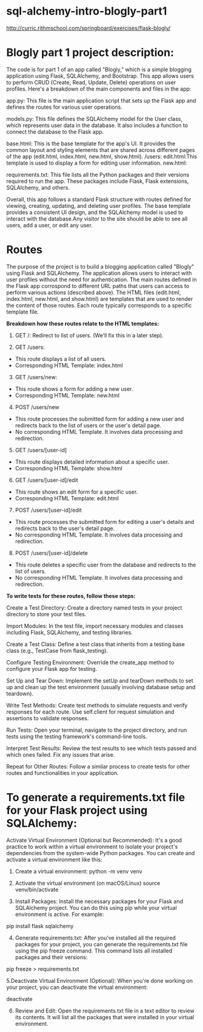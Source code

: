 # sql-alchemy-intro-blogly-part1
http://curric.rithmschool.com/springboard/exercises/flask-blogly/

# Blogly part 1 project description:

The code is for part 1 of an app called "Blogly," which is a simple blogging application using Flask, SQLAlchemy, and Bootstrap. This app allows users to perform CRUD (Create, Read, Update, Delete) operations on user profiles. Here's a breakdown of the main components and files in the app:

app.py: This file is the main application script that sets up the Flask app and defines the routes for various user operations.

models.py: This file defines the SQLAlchemy model for the User class, which represents user data in the database. It also includes a function to connect the database to the Flask app.

base.html: This is the base template for the app's UI. It provides the common layout and styling elements that are shared across different pages of the app (edit.html, index.html, new.html, show.html).
  /users:
    edit.html:This template is used to display a form for editing user information.
    new.html: 

requirements.txt: This file lists all the Python packages and their versions required to run the app. These packages include Flask, Flask extensions, SQLAlchemy, and others.

Overall, this app follows a standard Flask structure with routes defined for viewing, creating, updating, and deleting user profiles. The base template provides a consistent UI design, and the SQLAlchemy model is used to interact with the database.Any visitor to the site should be able to see all users, add a user, or edit any user.

# Routes
The purpose of the project is to build a blogging application called "Blogly" using Flask and SQLAlchemy. The application allows users to interact with user profiles without the need for authentication. The main routes defined in the Flask app corrospond to different URL paths that users can access to perform various actions (described above). The HTML files (edit.html, index.html, new.html, and show.html) are templates that are used to render the content of those routes. Each route typically corresponds to a specific template file.

**Breakdown how these routes relate to the HTML templates:**
1. GET /: Redirect to list of users. (We’ll fix this in a later step).
   
2. GET /users:
   
- This route displays a list of all users.
- Corresponding HTML Template: index.html
  
3. GET /users/new: 

- This route shows a form for adding a new user.
- Corresponding HTML Template: new.html
  
4. POST /users/new
   
- This route processes the submitted form for adding a new user and redirects back to the list of users or the user's detail page.
- No corresponding HTML Template. It involves data processing and redirection.
  
5. GET /users/[user-id]

- This route displays detailed information about a specific user.
- Corresponding HTML Template: show.html
  
6. GET /users/[user-id]/edit
 
- This route shows an edit form for a specific user.
- Corresponding HTML Template: edit.html

7. POST /users/[user-id]/edit

- This route processes the submitted form for editing a user's details and redirects back to the user's detail page.
- No corresponding HTML Template. It involves data processing and redirection.
  
8. POST /users/[user-id]/delete

- This route deletes a specific user from the database and redirects to the list of users.
- No corresponding HTML Template. It involves data processing and redirection.


**To write tests for these routes, follow these steps:**

Create a Test Directory: Create a directory named tests in your project directory to store your test files.

Import Modules: In the test file, import necessary modules and classes including Flask, SQLAlchemy, and testing libraries.

Create a Test Class: Define a test class that inherits from a testing base class (e.g., TestCase from flask_testing).

Configure Testing Environment: Override the create_app method to configure your Flask app for testing.

Set Up and Tear Down: Implement the setUp and tearDown methods to set up and clean up the test environment (usually involving database setup and teardown).

Write Test Methods: Create test methods to simulate requests and verify responses for each route. Use self.client for request simulation and assertions to validate responses.

Run Tests: Open your terminal, navigate to the project directory, and run tests using the testing framework's command-line tools.

Interpret Test Results: Review the test results to see which tests passed and which ones failed. Fix any issues that arise.

Repeat for Other Routes: Follow a similar process to create tests for other routes and functionalities in your application.


# To generate a requirements.txt file for your Flask project using SQLAlchemy:

Activate Virtual Environment (Optional but Recommended): It's a good practice to work within a virtual environment to isolate your project's dependencies from the system-wide Python packages. You can create and activate a virtual environment like this:

1. Create a virtual environment:
python -m venv venv

2. Activate the virtual environment (on macOS/Linux)
source venv/bin/activate

3. Install Packages: Install the necessary packages for your Flask and SQLAlchemy project. You can do this using pip while your virtual environment is active. For example:

pip install flask sqlalchemy

4. Generate requirements.txt: After you've installed all the required packages for your project, you can generate the requirements.txt file using the pip freeze command. This command lists all installed packages and their versions:

pip freeze > requirements.txt

5.Deactivate Virtual Environment (Optional): When you're done working on your project, you can deactivate the virtual environment:

deactivate

6. Review and Edit: Open the requirements.txt file in a text editor to review its contents. It will list all the packages that were installed in your virtual environment.




